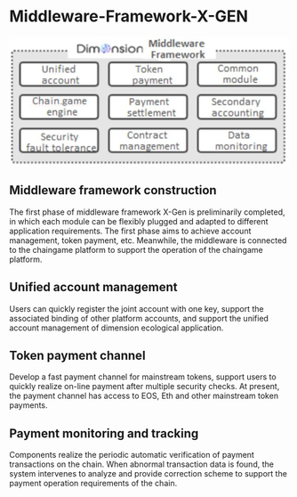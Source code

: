 # Middleware-Framework-X-GEN  
![image](Pic/middleware-framework.JPG)  

## Middleware framework construction  
The first phase of middleware framework X-Gen is preliminarily completed, in which each module can be flexibly plugged and adapted to different application requirements. The first phase aims to achieve account management, token payment, etc. Meanwhile, the middleware is connected to the chaingame platform to support the operation of the chaingame platform.  

## Unified account management  
Users can quickly register the joint account with one key, support the associated binding of other platform accounts, and support the unified account management of dimension ecological application.  

## Token payment channel  
Develop a fast payment channel for mainstream tokens, support users to quickly realize on-line payment after multiple security checks. At present, the payment channel has access to EOS, Eth and other mainstream token payments.  

## Payment monitoring and tracking  
Components realize the periodic automatic verification of payment transactions on the chain. When abnormal transaction data is found, the system intervenes to analyze and provide correction scheme to support the payment operation requirements of the chain.
